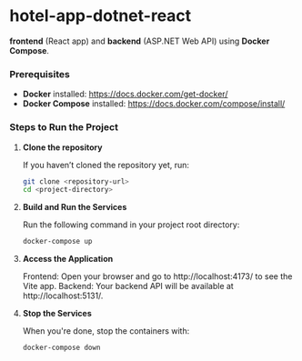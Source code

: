 # hotel-app-dotnet-react

**frontend** (React app) and **backend** (ASP.NET Web API) using **Docker Compose**.

### Prerequisites

- **Docker** installed: https://docs.docker.com/get-docker/
- **Docker Compose** installed: https://docs.docker.com/compose/install/

### Steps to Run the Project

1. **Clone the repository**

   If you haven’t cloned the repository yet, run:

   ```bash
   git clone <repository-url>
   cd <project-directory>
   ```

2. **Build and Run the Services**

   Run the following command in your project root directory:

   ```bash
   docker-compose up
   ```

3. **Access the Application**

   Frontend: Open your browser and go to http://localhost:4173/ to see the Vite app.
   Backend: Your backend API will be available at http://localhost:5131/.

4. **Stop the Services**

   When you're done, stop the containers with:

   ```bash
   docker-compose down
   ```
